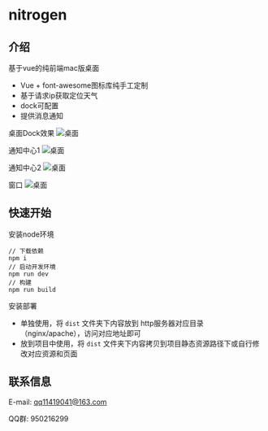 # nitrogen

## 介绍
基于vue的纯前端mac版桌面
- Vue + font-awesome图标库纯手工定制
- 基于请求ip获取定位天气
- dock可配置
- 提供消息通知

桌面Dock效果
![桌面](https://gitee.com/justlive1/nitrogen/raw/master/public/images/sp1.jpg)


通知中心1
![桌面](https://gitee.com/justlive1/nitrogen/raw/master/public/images/sp2.jpg)


通知中心2
![桌面](https://gitee.com/justlive1/nitrogen/raw/master/public/images/sp3.jpg)


窗口
![桌面](https://gitee.com/justlive1/nitrogen/raw/master/public/images/sp4.jpg)

## 快速开始

安装node环境

```
// 下载依赖
npm i
// 启动开发环境
npm run dev
// 构建
npm run build
```

安装部署

- 单独使用，将 `dist` 文件夹下内容放到 http服务器对应目录 （nginx/apache），访问对应地址即可
- 放到项目中使用，将 `dist` 文件夹下内容拷贝到项目静态资源路径下或自行修改对应资源和页面

## 联系信息

E-mail: qq11419041@163.com

QQ群: 950216299
